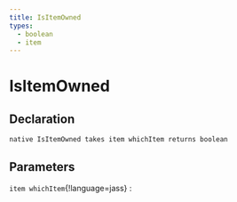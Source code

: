 ```yaml
---
title: IsItemOwned
types:
  - boolean
  - item
---
```


# IsItemOwned

## Declaration

```jass
native IsItemOwned takes item whichItem returns boolean
```

## Parameters
`item whichItem`{!language=jass}
: 
